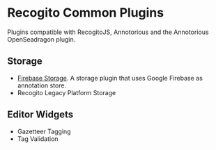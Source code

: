 # Recogito Common Plugins

Plugins compatible with RecogitoJS, Annotorious and the Annotorious
OpenSeadragon plugin.

## Storage

- [Firebase Storage](https://github.com/recogito/recogito-plugins-common/tree/main/packages/storage-firebase). A storage plugin that
  uses Google Firebase as annotation store.
- Recogito Legacy Platform Storage

## Editor Widgets

- Gazetteer Tagging
- Tag Validation
